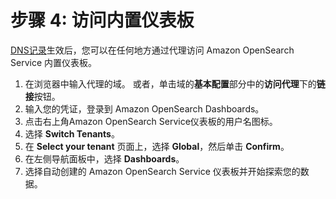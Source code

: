 # 步骤 4: 访问内置仪表板

[DNS记录](./2.create-proxy.md#dns)生效后，您可以在任何地方通过代理访问 Amazon OpenSearch Service 内置仪表板。

1. 在浏览器中输入代理的域。 或者，单击域的**基本配置**部分中的**访问代理**下的**链接**按钮。
2. 输入您的凭证，登录到 Amazon OpenSearch Dashboards。
3. 点击右上角Amazon OpenSearch Service仪表板的用户名图标。
4. 选择 **Switch Tenants**。
5. 在 **Select your tenant** 页面上，选择 **Global**，然后单击 **Confirm**。
6. 在左侧导航面板中，选择 **Dashboards**。
7. 选择自动创建的 Amazon OpenSearch Service 仪表板并开始探索您的数据。



